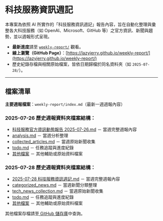 # 科技服務資訊週記

本專案為依照 AI 所實作的「科技服務資訊週記」報告內容，旨在自動化整理與彙整各大科技服務（如 OpenAI、Microsoft、GitHub 等）之官方資訊、新聞與趨勢，並以週報形式呈現。

- **最新進度**請至 [`weekly-report/`](./weekly-report/) 觀看。
- **線上瀏覽（GitHub Page）**：[https://lazyjerry.github.io/weekly-report/](https://lazyjerry.github.io/weekly-report/)
- 歷史紀錄存檔與相關原始檔案，皆依日期歸檔於同名資料夾（如 `2025-07-28/`）。

---

## 檔案清單

**主要週報檔案**：`weekly-report/index.md`（最新一週週報內容）

### 2025-07-26 歷史週報資料夾檔案結構：

- [科技服務官方資訊動態報告 2025-07-26.md](2025-07-26/%E7%A7%91%E6%8A%80%E6%9C%8D%E5%8B%99%E5%AE%98%E6%96%B9%E8%B3%87%E8%A8%8A%E5%8B%95%E6%85%8B%E5%A0%B1%E5%91%8A%202025-07-26.md) － 當週完整週報內容
- [analysis.md](2025-07-26/analysis.md) － 當週分析整理
- [collected_articles.md](2025-07-26/collected_articles.md) － 當週原始新聞收集
- [todo.md](2025-07-26/todo.md) － 任務追蹤與進度紀錄
- [其他檔案](https://github.com/lazyjerry/lazyjerry.github.io/tree/master/2025-07-26) － 其他輔助或原始資料檔案

### 2025-07-28 歷史週報資料夾檔案結構：

- [2025-07-28 科技服務資訊週記.md](2025-07-28/2025-07-28%20%E7%A7%91%E6%8A%80%E6%9C%8D%E5%8B%99%E8%B3%87%E8%A8%8A%E9%80%B1%E8%A8%98.md) － 當週完整週報內容
- [categorized_news.md](2025-07-28/categorized_news.md) － 當週新聞分類整理
- [tech_news_collection.md](2025-07-28/tech_news_collection.md) － 當週原始新聞收集
- [todo.md](2025-07-28/todo.md) － 任務追蹤與進度紀錄
- [其他檔案](https://github.com/lazyjerry/lazyjerry.github.io/tree/master/2025-07-28) － 其他輔助或原始資料檔案

其他檔案存檔請至[ GitHub 儲存庫](https://github.com/lazyjerry/lazyjerry.github.io/)中查詢。
